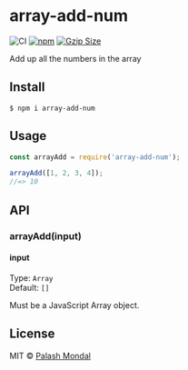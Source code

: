 # array-add-num

![CI](https://github.com/palashmon/array-add-num/actions/workflows/main.yaml/badge.svg)
[![npm](https://img.shields.io/npm/v/array-add-num.svg)](https://www.npmjs.org/package/array-add-num)
[![Gzip Size](https://img.badgesize.io/https://unpkg.com/array-add-num?compression=gzip)](https://bundlephobia.com/result?p=array-add-num)


Add up all the numbers in the array

## Install

```
$ npm i array-add-num
```

## Usage

```js
const arrayAdd = require('array-add-num');

arrayAdd([1, 2, 3, 4]);
//=> 10
```

## API

### arrayAdd(input)

#### input

Type: `Array`<br>
Default: `[]`

Must be a JavaScript Array object.

## License

MIT © [Palash Mondal](https://github.com/palashmon)
